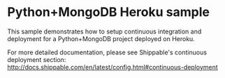 Python+MongoDB Heroku sample
============================

This sample demonstrates how to setup continuous integration and deployment for a Python+MongoDB project deployed on Heroku.

For more detailed documentation, please see Shippable's continuous deployment section: http://docs.shippable.com/en/latest/config.html#continuous-deployment

